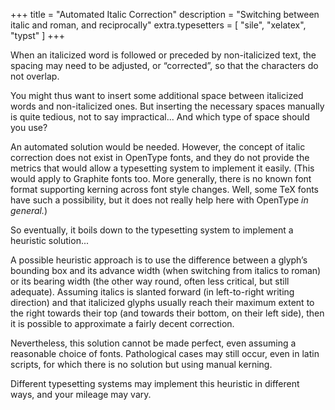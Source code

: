 +++
title = "Automated Italic Correction"
description = "Switching between italic and roman, and reciprocally"
extra.typesetters = [ "sile", "xelatex", "typst" ]
+++

When an italicized word is followed or preceded by non-italicized text, the spacing may need to be adjusted, or “corrected”, so that the characters do not overlap.

You might thus want to insert some additional space between italicized words and non-italicized ones.
But inserting the necessary spaces manually is quite tedious, not to say impractical... And which type of space should you use?

An automated solution would be needed.
However, the concept of italic correction does not exist in OpenType fonts, and they do not provide the metrics that would allow a typesetting system to implement it easily. (This would apply to Graphite fonts too. More generally, there is no known font format supporting kerning across font style changes. Well, some TeX fonts have such a possibility, but it does not really help here with OpenType _in general._)

So eventually, it boils down to the typesetting system to implement a heuristic solution...

A possible heuristic approach is to use the difference between a glyph’s bounding box and its advance width (when switching from italics to roman) or its bearing width (the other way round, often less critical, but still adequate).
Assuming italics is slanted forward (in left-to-right writing direction) and that italicized glyphs usually reach their maximum extent to the right towards their top (and towards their bottom, on their left side), then it is possible to approximate a fairly decent correction.

Nevertheless, this solution cannot be made perfect, even assuming a reasonable choice of fonts.
Pathological cases may still occur, even in latin scripts, for which there is no solution but using manual kerning.

Different typesetting systems may implement this heuristic in different ways, and your mileage may vary.
